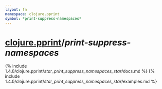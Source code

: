 ```yaml
---
layout: fn
namespace: clojure.pprint
symbol: *print-suppress-namespaces*
---
```


# [clojure.pprint](../)/*print-suppress-namespaces*

{% include 1.4.0/clojure.pprint/_star_print_suppress_namespaces_star_/docs.md %}
{% include 1.4.0/clojure.pprint/_star_print_suppress_namespaces_star_/examples.md %}

